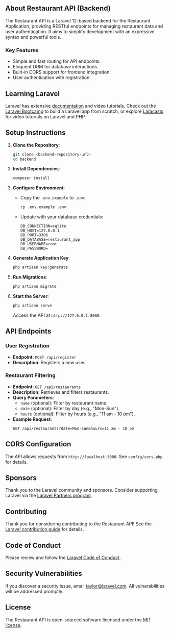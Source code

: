 
## About Restaurant API (Backend)

The Restaurant API is a Laravel 12-based backend for the Restaurant Application, providing RESTful endpoints for managing restaurant data and user authentication. It aims to simplify development with an expressive syntax and powerful tools.

### Key Features
- Simple and fast routing for API endpoints.
- Eloquent ORM for database interactions.
- Built-in CORS support for frontend integration.
- User authentication with registration.

## Learning Laravel

Laravel has extensive [documentation](https://laravel.com/docs) and video tutorials. Check out the [Laravel Bootcamp](https://bootcamp.laravel.com) to build a Laravel app from scratch, or explore [Laracasts](https://laracasts.com) for video tutorials on Laravel and PHP.

## Setup Instructions

1. **Clone the Repository**:
   ```bash
   git clone <backend-repository-url>
   cd backend
   ```

2. **Install Dependencies**:
   ```bash
   composer install
   ```

3. **Configure Environment**:
   - Copy the `.env.example` to `.env`:
     ```bash
     cp .env.example .env
     ```
   - Update with your database credentials:
     ```
     DB_CONNECTION=sqlite
     DB_HOST=127.0.0.1
     DB_PORT=3306
     DB_DATABASE=restaurant_app
     DB_USERNAME=root
     DB_PASSWORD=
     ```

4. **Generate Application Key**:
   ```bash
   php artisan key:generate
   ```

5. **Run Migrations**:
   ```bash
   php artisan migrate
   ```

6. **Start the Server**:
   ```bash
   php artisan serve
   ```
   Access the API at `http://127.0.0.1:8000`.

## API Endpoints

### User Registration
- **Endpoint**: `POST /api/register`
- **Description**: Registers a new user.


### Restaurant Filtering
- **Endpoint**: `GET /api/restaurants`
- **Description**: Retrieves and filters restaurants.
- **Query Parameters**:
  - `name` (optional): Filter by restaurant name.
  - `date` (optional): Filter by day (e.g., "Mon-Sun").
  - `hours` (optional): Filter by hours (e.g., "11 am - 10 pm").
- **Example Request**:
  ```
  GET /api/restaurants?date=Mon-Sun&hours=11 am - 10 pm
  ```

## CORS Configuration
The API allows requests from `http://localhost:3000`. See `config/cors.php` for details.

## Sponsors
Thank you to the Laravel community and sponsors. Consider supporting Laravel via the [Laravel Partners program](https://partners.laravel.com).

## Contributing
Thank you for considering contributing to the Restaurant API! See the [Laravel contribution guide](https://laravel.com/docs/contributions) for details.

## Code of Conduct
Please review and follow the [Laravel Code of Conduct](https://laravel.com/docs/contributions#code-of-conduct).

## Security Vulnerabilities
If you discover a security issue, email [taylor@laravel.com](mailto:taylor@laravel.com). All vulnerabilities will be addressed promptly.

## License
The Restaurant API is open-sourced software licensed under the [MIT license](https://opensource.org/licenses/MIT).